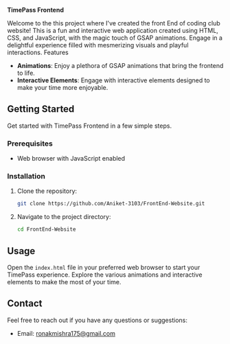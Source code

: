 **TimePass Frontend**

Welcome to the this project where I've created the front End of coding club website! This is a fun and interactive web application created using HTML, CSS, and JavaScript, with the magic touch of GSAP animations. Engage in a delightful experience filled with mesmerizing visuals and playful interactions.
Features

- **Animations**: Enjoy a plethora of GSAP animations that bring the frontend to life.
- **Interactive Elements**: Engage with interactive elements designed to make your time more enjoyable.

## Getting Started

Get started with TimePass Frontend in a few simple steps.

### Prerequisites

- Web browser with JavaScript enabled

### Installation

1. Clone the repository:

    ```bash
    git clone https://github.com/Aniket-3103/FrontEnd-Website.git
    ```

2. Navigate to the project directory:

    ```bash
    cd FrontEnd-Website
    ```

## Usage

Open the `index.html` file in your preferred web browser to start your TimePass experience. Explore the various animations and interactive elements to make the most of your time.


## Contact

Feel free to reach out if you have any questions or suggestions:

- Email: ronakmishra175@gmail.com
